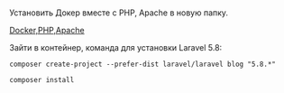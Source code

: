 # 

Установить Докер вместе с PHP, Apache в новую папку.

[Docker,PHP,Apache](../docker/docker_php_apache.md)

Зайти в контейнер, команда для установки Laravel 5.8:

    composer create-project --prefer-dist laravel/laravel blog "5.8.*"

    composer install
